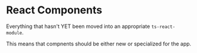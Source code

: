 # React Components

Everything that hasn't YET been moved into an appropriate `ts-react-module`.

This means that compnents should be either new or specialized for the app.
